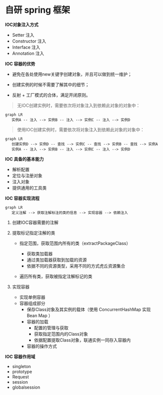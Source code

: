 # 自研 spring 框架

**IOC对象注入方式**

- Setter 注入
- Constructor 注入
- Interface 注入
- Annotation 注入 

**IOC 容器的优势**

-  避免在各处使用new关键字创建对象，并且可以做到统一维护；

- 创建实例的时候不需要了解其中的细节；

- 反射 + 工厂模式的合体，满足开闭原则。

> 无IOC创建实例时，需要依次将对象注入到依赖此对象的对象中：

```mermaid
graph LR
   实例A -- 注入 --> 实例B -- 注入 --> 实例C -- 注入 --> 实例D
```

> 使用IOC创建实例时，需要依次将对象注入到依赖此对象的对象中：

```mermaid
graph LR
   创建实例D --> 实例D -- 查找 --> 实例C -- 查找 --> 实例B -- 查找 --> 实例A
   实例A -- 注入 --> 实例B -- 注入 --> 实例C -- 注入 --> 实例D
```

**IOC 具备的基本能力**

- 解析配置
- 定位与注册对象
- 注入对象
- 提供通用的工具类

**IOC 容器实现流程**

```mermaid
graph LR
   定义注解 --> 获取注解标注的类的信息 --> 实现容器 --> 依赖注入
```

1. 创建IOC容器需要的注解

2. 提取标记指定注解的类

   - 指定范围，获取范围内所有的类（extractPackageClass）
     - 获取类加载器
     - 通过类加载器获取到加载的资源
     - 依据不同的资源类型，采用不同的方式虎丘资源集合

   - 遍历所有类，获取被指定注解标记的类

3. 实现容器
   - 实现单例容器
   - 容器组成部分
     - 保存Class对象及其实例的载体（使用 ConcurrentHashMap 实现 Bean Map ）
     - 容器的加载
       - 配置的管理与获取
       - 获取指定范围内的Class对象
       - 依据配置提取Class对象，联通实例一同存入容器内
     - 容器的操作方式

**IOC 容器作用域**

- singleton
- prototype
- Request
- session
- globalsession